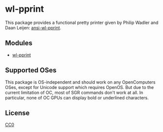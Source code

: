 # wl-pprint

This package provides a functional pretty printer given by Philip
Wadler and Daan Leijen:
[ansi-wl-pprint](http://hackage.haskell.org/package/ansi-wl-pprint).

## Modules

* [wl-pprint](man/wl-pprint)

## Supported OSes

This package is OS-independent and should work on any OpenComputers
OSes, except for Unicode support which requires OpenOS. But due to the
current limitation of OC, most of SGR commands don't work at all. In
particular, none of OC GPUs can display bold or underlined characters.

## License

[CC0](https://creativecommons.org/share-your-work/public-domain/cc0/)
